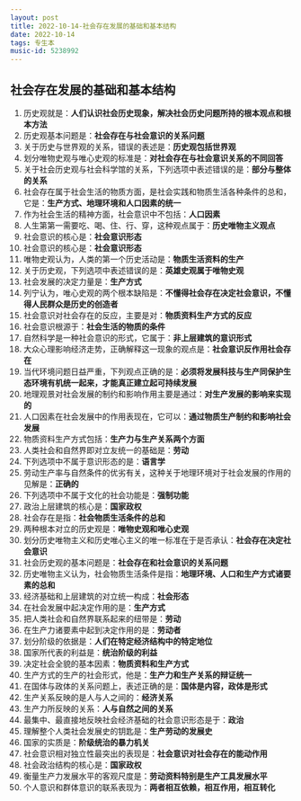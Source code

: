 ```yaml
---
layout: post
title: 2022-10-14-社会存在发展的基础和基本结构
date: 2022-10-14
tags: 专生本
music-id: 5238992
---
```


## 社会存在发展的基础和基本结构

1. 历史观就是：**人们认识社会历史现象，解决社会历史问题所持的根本观点和根本方法**
2. 历史观基本问题是：**社会存在与社会意识的关系问题**
3. 关于历史与世界观的关系，错误的表述是：**历史观包括世界观**
4. 划分唯物史观与唯心史观的标准是：**对社会存在与社会意识关系的不同回答**
5. 关于社会历史观与社会科学馆的关系，下列选项中表述错误的是：**部分与整体的关系**
6. 社会存在属于社会生活的物质方面，是社会实践和物质生活各种条件的总和，它是：**生产方式、地理环境和人口因素的统一**
7. 作为社会生活的精神方面，社会意识中不包括：**人口因素**
8. 人生第第一需要吃、喝、住、行、穿，这种观点属于：**历史唯物主义观点**
9. 社会意识的核心是：**社会意识形态**
10. 社会意识的核心是：**社会意识形态**
11. 唯物史观认为，人类的第一个历史活动是：**物质生活资料的生产**
12. 关于历史观，下列选项中表述错误的是：**英雄史观属于唯物史观**
13. 社会发展的决定力量是：**生产方式**
14. 列宁认为，唯心史观的两个根本缺陷是：**不懂得社会存在决定社会意识，不懂得人民群众是历史的创造者**
15. 社会意识对社会存在的反应，主要是对：**物质资料生产方式的反应**
16. 社会意识根源于：**社会生活的物质的条件**
17. 自然科学是一种社会意识的形式，它属于：**非上层建筑的意识形式**
18. 大众心理影响经济走势，正确解释这一现象的观点是：**社会意识反作用社会存在**
19. 当代环境问题日益严重，下列观点正确的是：**必须将发展科技与生产同保护生态环境有机统一起来，才能真正建立起可持续发展**
20. 地理观景对社会发展的制约和影响作用主要是通过：**对生产发展的影响来实现的**
21. 人口因素在社会发展中的作用表现在，它可以：**通过物质生产制约和影响社会发展**
22. 物质资料生产方式包括：**生产力与生产关系两个方面**
23. 人类社会和自然界即对立友统一的基础是：**劳动**
24. 下列选项中不属于意识形态的是：**语言学**
25. 劳动生产率与自然条件的优劣有关，这种关于地理环境对于社会发展的作用的见解是：**正确的**
26. 下列选项中不属于文化的社会功能是：**强制功能**
27. 政治上层建筑的核心是：**国家政权**
28. 社会存在是指：**社会物质生活条件的总和**
29. 两种根本对立的历史观是：**唯物史观和唯心史观**
30. 划分历史唯物主义和历史唯心主义的唯一标准在于是否承认：**社会存在决定社会意识**
31. 社会历史观的基本问题是：**社会存在和社会意识的关系问题**
32. 历史唯物主义认为，社会物质生活条件是指：**地理环境、人口和生产方式诸要素的总和**
33. 经济基础和上层建筑的对立统一构成：**社会形态**
34. 在社会发展中起决定作用的是：**生产方式**
35. 把人类社会和自然界联系起来的纽带是：**劳动**
36. 在生产力诸要素中起到决定作用的是：**劳动者**
37. 划分阶级的依据是：**人们在特定经济结构中的特定地位**
38. 国家所代表的利益是：**统治阶级的利益**
39. 决定社会全貌的基本因素：**物质资料和生产方式**
40. 生产方式的生产的社会形式，他是：**生产力和生产关系的辩证统一**
41. 在国体与政体的关系问题上，表述正确的是：**国体是内容，政体是形式**
42. 生产关系反映的是人与人之间的：**经济关系**
43. 生产力所反映的关系：**人与自然之间的关系**
44. 最集中、最直接地反映社会经济基础的社会意识形态是于：**政治**
45. 理解整个人类社会发展史的钥匙是：**生产劳动的发展史**
46. 国家的实质是：**阶级统治的暴力机关**
47. 社会意识相对独立性最突出的表现是：**社会意识对社会存在的能动作用**
48. 社会政治结构的核心是：**国家政权**
49. 衡量生产力发展水平的客观尺度是：**劳动资料特别是生产工具发展水平**
50. 个人意识和群体意识的联系表现为：**两者相互依赖，相互作用，相互转化**
